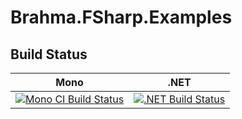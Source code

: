 # Brahma.FSharp.Examples

## Build Status

Mono | .NET
---- | ----
[![Mono CI Build Status](https://img.shields.io/travis/YaccConstructor/Brahma.FSharp.Examples/master.svg)](https://travis-ci.org/YaccConstructor/Brahma.FSharp.Examples) | [![.NET Build Status](https://img.shields.io/appveyor/ci/gsvgit/brahma-fsharp-examples/master.svg)](https://ci.appveyor.com/project/gsvgit/brahma-fsharp-examples)
